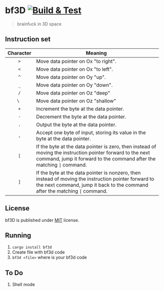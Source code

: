 # bf3D [![Build & Test](https://github.com/ivabus/bf3d/actions/workflows/rust.yml/badge.svg)](https://github.com/ivabus/bf3d/actions/workflows/rust.yml)
> brainfuck in 3D space

## Instruction set

| Character | Meaning                                                                                                                                                                             |
|:---------:|-------------------------------------------------------------------------------------------------------------------------------------------------------------------------------------|
|    `>`    | Move data pointer on Ox "to right".                                                                                                                                                 |
|    `<`    | Move data pointer on Ox "to left".                                                                                                                                                  |
|    `^`    | Move data pointer on Oy "up".                                                                                                                                                       |
|    `_`    | Move data pointer on Oy "down".                                                                                                                                                     |
|    `/`    | Move data pointer on Oz "deep"                                                                                                                                                      |
|   `\ `    | Move data pointer on Oz "shallow"                                                                                                                                                   |
|    `+`    | Increment the byte at the data pointer.                                                                                                                                             |
|    `-`    | Decrement the byte at the data pointer.                                                                                                                                             |
|    `.`    | Output the byte at the data pointer.                                                                                                                                                |
|    `,`    | Accept one byte of input, storing its value in the byte at the data pointer.                                                                                                        |
|    `[`    | If the byte at the data pointer is zero, then instead of moving the instruction pointer forward to the next command, jump it forward to the command after the matching `]` command. |
|    `]`    | If the byte at the data pointer is nonzero, then instead of moving the instruction pointer forward to the next command, jump it back to the command after the matching `[` command. |

## License

bf3D is published under [MIT](./LICENSE) license.

## Running

1. `cargo install bf3d`
2. Create file with bf3d code
3. `bf3d <file>` where <file> is your bf3d code

## To Do

1. Shell mode
